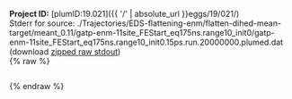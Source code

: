 **Project ID:** [plumID:19.021]({{ '/' | absolute_url }}eggs/19/021/)  
Stderr for source:  ./Trajectories/EDS-flattening-enm/flatten-dihed-mean-target/meant_0.11/gatp-enm-11site_FEStart_eq175ns.range10_init0/gatp-enm-11site_FEStart_eq175ns.range10_init0.15ps.run.20000000.plumed.dat   
(download [zipped raw stdout](gatp-enm-11site_FEStart_eq175ns.range10_init0.15ps.run.20000000.plumed.dat.plumed_master.stdout.txt.zip))  
{% raw %}
<pre>
</pre>
{% endraw %}
